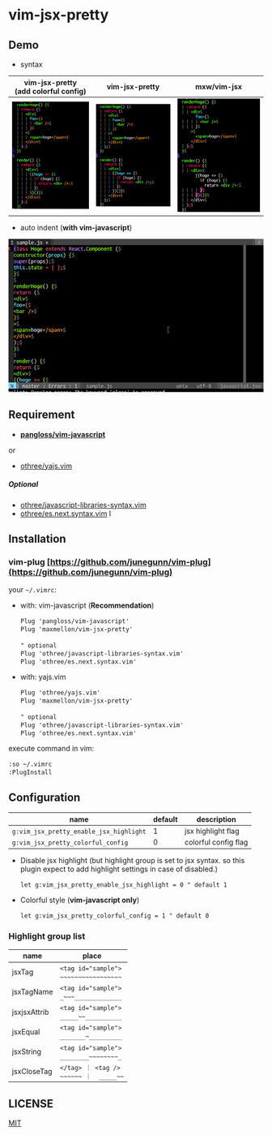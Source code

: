 vim-jsx-pretty
=======

Demo
---

- syntax

|vim-jsx-pretty<br />(add colorful config)|vim-jsx-pretty|mxw/vim-jsx|
|---|---|---|
|![](https://raw.githubusercontent.com/MaxMEllon/demos/master/vim-jsx-pretty/vim-jsx-pretty-colorful.png)|![](https://raw.githubusercontent.com/MaxMEllon/demos/master/vim-jsx-pretty/vim-jsx-pretty.png)|![](https://raw.githubusercontent.com/MaxMEllon/demos/master/vim-jsx-pretty/vim-jsx.png)|

- auto indent (**with vim-javascript**)

![](https://raw.githubusercontent.com/MaxMEllon/demos/master/vim-jsx-pretty/auto-indent.gif)

Requirement
---

- [**pangloss/vim-javascript**](https://github.com/pangloss/vim-javascript)

or

- [othree/yajs.vim](https://github.com/othree/yajs.vim)

##### Optional

- [othree/javascript-libraries-syntax.vim](https://github.com/othree/javascript-libraries-syntax.vim)
- [othree/es.next.syntax.vim](https://github.com/othree/es.next.syntax.vim)
l

Installation
---

### vim-plug [https://github.com/junegunn/vim-plug](https://github.com/junegunn/vim-plug)

your `~/.vimrc`:

- with: vim-javascript (**Recommendation**)

    ```vim
    Plug 'pangloss/vim-javascript'
    Plug 'maxmellon/vim-jsx-pretty'

    " optional
    Plug 'othree/javascript-libraries-syntax.vim'
    Plug 'othree/es.next.syntax.vim'
    ```

- with: yajs.vim

    ```vim
    Plug 'othree/yajs.vim'
    Plug 'maxmellon/vim-jsx-pretty'

    " optional
    Plug 'othree/javascript-libraries-syntax.vim'
    Plug 'othree/es.next.syntax.vim'
    ```

execute command in vim:

    :so ~/.vimrc
    :PlugInstall

Configuration
---

|name|default|description|
|---|---|---|
|`g:vim_jsx_pretty_enable_jsx_highlight`|1|jsx highlight flag|
|`g:vim_jsx_pretty_colorful_config`|0|colorful config flag|


- Disable jsx highlight (but highlight group is set to jsx syntax. so this plugin expect to add highlight settings in case of disabled.)

    ```vim
    let g:vim_jsx_pretty_enable_jsx_highlight = 0 " default 1
    ```

- Colorful style (**vim-javascript only**)

    ```vim
    let g:vim_jsx_pretty_colorful_config = 1 " default 0
    ```

### Highlight group list

|name|place|
|---|---|
|jsxTag| `<tag id="sample">`<br />`~~~~~~~~~~~~~~~~~`|
|jsxTagName| `<tag id="sample">`<br />`_~~~_____________`|
|jsxjsxAttrib| `<tag id="sample">`<br />`_____~~__________`|
|jsxEqual| `<tag id="sample">`<br />`_______~_________`|
|jsxString| `<tag id="sample">`<br />`________~~~~~~~~_`|
|jsxCloseTag| `</tag> ｜ <tag />`<br />`~~~~~~ ｜  _____~~` |

LICENSE
---
[MIT](./LICENSE.txt)
